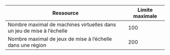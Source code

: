 | Ressource | Limite maximale |
| --- | --- |
| Nombre maximal de machines virtuelles dans un jeu de mise à l’échelle |100 |
| Nombre maximal de jeux de mise à l’échelle dans une région |200 |



<!--HONumber=Nov16_HO3-->


